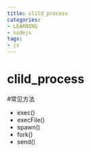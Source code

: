 ```yaml
---
title: clild_process
categories: 
- LEARNING
- nodejs
tags:
- js
---
```


# clild_process



#常见方法
- exec()
- execFile()
- spawn()
- fork()
- send()